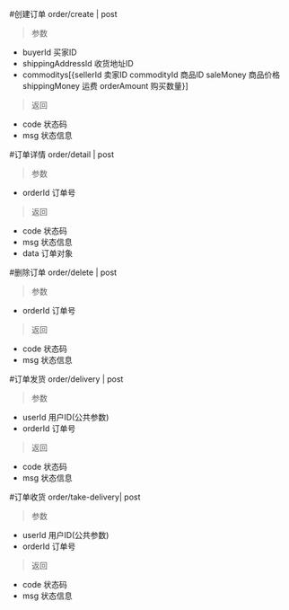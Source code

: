 #创建订单
order/create | post
> 参数
* buyerId 买家ID
* shippingAddressId 收货地址ID
* commoditys[{sellerId 卖家ID  commodityId 商品ID  saleMoney 商品价格  shippingMoney 运费  orderAmount 购买数量}]

> 返回  
* code 状态码
* msg 状态信息

#订单详情
order/detail | post
> 参数  
* orderId 订单号

> 返回  
* code 状态码
* msg 状态信息
* data 订单对象

#删除订单
order/delete | post
> 参数  
* orderId 订单号

> 返回  
* code 状态码
* msg 状态信息

#订单发货
order/delivery | post
> 参数
* userId 用户ID(公共参数)  
* orderId 订单号

> 返回  
* code 状态码
* msg 状态信息

#订单收货
order/take-delivery| post
> 参数  
* userId 用户ID(公共参数)
* orderId 订单号

> 返回  
* code 状态码
* msg 状态信息
